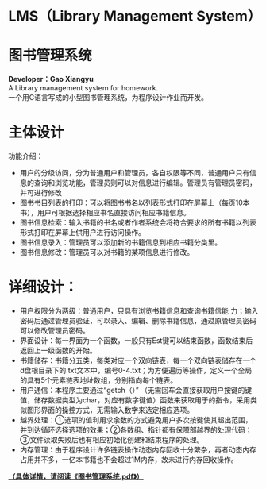 # LMS（Library Management System）
# 图书管理系统
**Developer：Gao Xiangyu**  
A Library management system for homework.  
一个用C语言写成的小型图书管理系统，为程序设计作业而开发。

# 主体设计
功能介绍：
* 用户的分级访问，分为普通用户和管理员，各自权限等不同，普通用户只有信息的查询和浏览功能，管理员则可以对信息进行编辑。管理员有管理员密码，并可进行修改</br>
* 图书书目列表的打印：可以将图书书名以列表形式打印在屏幕上（每页10本书），用户可根据选择相应书名直接访问相应书籍信息。
* 图书信息检索：输入书籍的书名或者作者系统会将符合要求的所有书籍以列表形式打印在屏幕上供用户进行访问操作。
* 图书信息录入：管理员可以添加新的书籍信息到相应书籍分类里。
* 图书信息修改：管理员可以对书籍的某项信息进行修改。

# 详细设计：
* 用户权限分为两级：普通用户，只具有浏览书籍信息和查询书籍信能
力；输入密码后通过管理员验证，可以录入、编辑、删除书籍信息，通过原管理员密码可以修改管理员密码。
* 界面设计：每一界面为一个函数，一般只有Est键可以结束函数，函数结束后返回上一级函数的开始。
* 书籍储存：书籍分五类，每类对应一个双向链表，每一个双向链表储存在一个d盘根目录下的.txt文本中，编号0-4.txt；为方便遍历等操作，定义一个全局的具有5个元素链表地址数组，分别指向每个链表。
* 用户通信：本程序主要通过“getch（）” （无需回车会直接获取用户按键的键值，储存数据类型为char，对应有数字键值）函数来获取用于的指令，采用类似图形界面的操控方式，无需输入数字来选定相应选项。
* 越界处理：①选项的值利用求余数的方式避免用户多次按键使其超出范围，并到达循环选择选项的效果；②各数组、指针都有保障部越界的处理代码；③文件读取失败后也有相应初始化创建和结束程序的处理。
* 内存管理：由于程序设计许多链表操作动态内存回收十分繁杂，再者动态内存占用并不多，一亿本书籍也不会超过1M内存，故未进行内存回收操作。  
  
**[（具体详情，请阅读《图书管理系统.pdf》）](https://github.com/CWing-Gao/LMS/blob/master/图书管理系统.pdf)**

